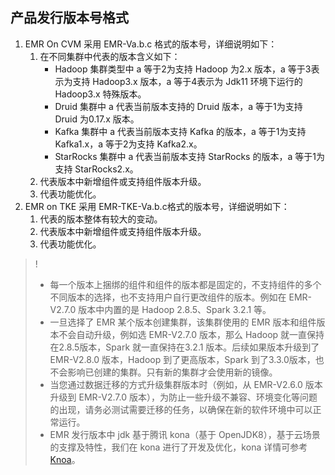 ## 产品发行版本号格式
1. EMR On CVM 采用 EMR-Va.b.c 格式的版本号，详细说明如下：
	1. 在不同集群中代表的版本含义如下：
		- Hadoop 集群类型中 a 等于2为支持 Hadoop 为2.x 版本，a 等于3表示为支持 Hadoop3.x 版本，a 等于4表示为 Jdk11 环境下运行的 Hadoop3.x 特殊版本。
		- Druid 集群中 a 代表当前版本支持的 Druid 版本，a 等于1为支持 Druid 为0.17.x 版本。
		- Kafka 集群中 a 代表当前版本支持 Kafka 的版本，a 等于1为支持 Kafka1.x，a 等于2为支持 Kafka2.x。
		- StarRocks 集群中 a 代表当前版本支持 StarRocks 的版本，a 等于1为支持 StarRocks2.x。
	2. 代表版本中新增组件或支持组件版本升级。
	3. 代表功能优化。
2. EMR on TKE 采用 EMR-TKE-Va.b.c格式的版本号，详细说明如下：
	1. 代表的版本整体有较大的变动。
	2. 代表版本中新增组件或支持组件版本升级。
	3. 代表功能优化。

>! 
>- 每一个版本上捆绑的组件和组件的版本都是固定的，不支持组件的多个不同版本的选择，也不支持用户自行更改组件的版本。例如在 EMR-V2.7.0 版本中内置的是 Hadoop 2.8.5、Spark 3.2.1 等。
>- 一旦选择了 EMR 某个版本创建集群，该集群使用的 EMR 版本和组件版本不会自动升级，例如选 EMR-V2.7.0 版本，那么 Hadoop 就一直保持在2.8.5版本，Spark 就一直保持在3.2.1 版本。后续如果版本升级到了 EMR-V2.8.0 版本，Hadoop 到了更高版本，Spark 到了3.3.0版本，也不会影响已创建的集群。只有新的集群才会使用新的镜像。
>- 当您通过数据迁移的方式升级集群版本时（例如，从 EMR-V2.6.0 版本升级到 EMR-V2.7.0 版本），为防止一些升级不兼容、环境变化等问题的出现，请务必测试需要迁移的任务，以确保在新的软件环境中可以正常运行。
>- EMR 发行版本中 jdk 基于腾讯 kona（基于 OpenJDK8），基于云场景的支撑及特性，我们在 kona 进行了开发及优化，kona 详情可参考 [Knoa](https://cloud.tencent.com/document/product/1149)。

